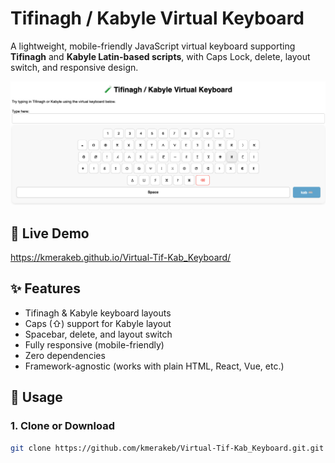 # Tifinagh / Kabyle Virtual Keyboard

A lightweight, mobile-friendly JavaScript virtual keyboard supporting **Tifinagh** and **Kabyle Latin-based scripts**, with Caps Lock, delete, layout switch, and responsive design.


![Virtual Tifinagh Keyboard](docs/tif-kab-keyboard.png)

## 🚀 Live Demo

https://kmerakeb.github.io/Virtual-Tif-Kab_Keyboard/

## ✨ Features

- Tifinagh & Kabyle keyboard layouts
- Caps (⇧) support for Kabyle layout
- Spacebar, delete, and layout switch
- Fully responsive (mobile-friendly)
- Zero dependencies
- Framework-agnostic (works with plain HTML, React, Vue, etc.)

## 📁 Usage

### 1. Clone or Download

```bash
git clone https://github.com/kmerakeb/Virtual-Tif-Kab_Keyboard.git.git

